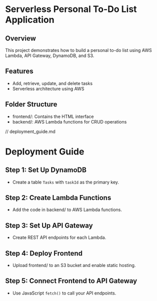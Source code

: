 # Serverless Personal To-Do List Application

## Overview
This project demonstrates how to build a personal to-do list using AWS Lambda, API Gateway, DynamoDB, and S3.

## Features
- Add, retrieve, update, and delete tasks
- Serverless architecture using AWS

## Folder Structure
- frontend/: Contains the HTML interface
- backend/: AWS Lambda functions for CRUD operations

// deployment_guide.md
# Deployment Guide

## Step 1: Set Up DynamoDB
- Create a table `Tasks` with `taskId` as the primary key.

## Step 2: Create Lambda Functions
- Add the code in backend/ to AWS Lambda functions.

## Step 3: Set Up API Gateway
- Create REST API endpoints for each Lambda.

## Step 4: Deploy Frontend
- Upload frontend/ to an S3 bucket and enable static hosting.

## Step 5: Connect Frontend to API Gateway
- Use JavaScript `fetch()` to call your API endpoints.
